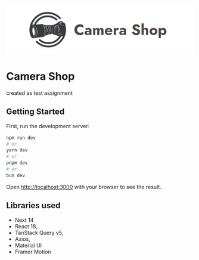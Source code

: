 ![Image](/art/banner.png)

# Camera Shop
created as test assignment

## Getting Started

First, run the development server:

```bash
npm run dev
# or
yarn dev
# or
pnpm dev
# or
bun dev
```

Open [http://localhost:3000](http://localhost:3000) with your browser to see the result.


## Libraries used
- Next 14
- React 18,
- TanStack Query v5,
- Axios,
- Material UI
- Framer Motion



